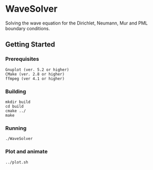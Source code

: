 # WaveSolver

Solving the wave equation for the Dirichlet, Neumann, Mur and PML boundary conditions.

## Getting Started

### Prerequisites

```
Gnuplot (ver. 5.2 or higher)
CMake (ver. 2.8 or higher)
ffmpeg (ver 4.1 or higher)
```

### Building

```
mkdir build
cd build
cmake ../
make
```

### Running

```
./WaveSolver
```

### Plot and animate

```
../plot.sh
```
